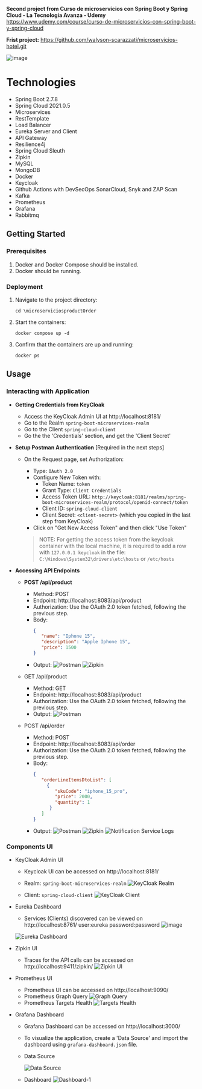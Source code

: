 **Second project from Curso de microservicios con Spring Boot y Spring Cloud - La Tecnología Avanza - Udemy**
https://www.udemy.com/course/curso-de-microservicios-con-spring-boot-y-spring-cloud

**Frist project:** https://github.com/walyson-scarazzati/microservicios-hotel.git

![image](https://github.com/user-attachments/assets/3a850171-8cea-4d03-9896-d4fc9d8e148b)


<h1>Technologies</h1>
<ul>
  <li>Spring Boot 2.7.8</li>
  <li>Spring Cloud 2021.0.5</li>
  <li>Microservices</li>
  <li>RestTemplate</li>
  <li>Load Balancer</li>
  <li>Eureka Server and Client</li>
  <li>API Gateway</li>
  <li>Resilience4j</li>
  <li>Spring Cloud Sleuth</li>
  <li>Zipkin</li>
  <li>MySQL</li>
  <li>MongoDB</li>
  <li>Docker</li>
  <li>Keycloak</li>
  <li>Github Actions with DevSecOps SonarCloud, Snyk and ZAP Scan</li>
  <li>Kafka</li>
  <li>Prometheus</li>
  <li>Grafana</li>
  <li>Rabbitmq</li>
</ul>

## Getting Started

### Prerequisites
1. Docker and Docker Compose should be installed.
2. Docker should be running.

### Deployment

1. Navigate to the project directory:
   ```shell
   cd \microserviciosproductOrder
   ```

2. Start the containers:
   ```shell
   docker compose up -d
   ```


3. Confirm that the containers are up and running:
   ```shell
   docker ps
   ```
   
 ## Usage


### Interacting with Application

- **Getting Credentials from KeyCloak**
  - Access the KeyCloak Admin UI at http://localhost:8181/
  - Go to the Realm `spring-boot-microservices-realm`
  - Go to the Client `spring-cloud-client`
  - Go the the 'Credentials' section, and get the 'Client Secret'


- **Setup Postman Authentication** [Required in the next steps]
  - On the Request page, set Authorization:
    - Type: `OAuth 2.0`
    - Configure New Token with:
      - Token Name: `token`
      - Grant Type: `Client Credentials`
      - Access Token URL: `http://keycloak:8181/realms/spring-boot-microservices-realm/protocol/openid-connect/token`
      - Client ID: `spring-cloud-client`
      - Client Secret: `<client-secret>` (which you copied in the last step from KeyCloak)
    - Click on "Get New Access Token" and then click "Use Token"

    > NOTE: For getting the access token from the keycloak container with the local machine, it is required to add a row with `127.0.0.1 keycloak` in the file: `C:\Windows\System32\drivers\etc\hosts` or `/etc/hosts`  

- **Accessing API Endpoints**
  - **POST /api/product**
    - Method: POST
    - Endpoint: http://localhost:8083/api/product
    - Authorization: Use the OAuth 2.0 token fetched, following the previous step.
    - Body: 
      ```json
      {
         "name": "Iphone 15",
         "description": "Apple Iphone 15",
         "price": 1500
      } 
      ```
    - Output:
        ![Postman](https://github.com/user-attachments/assets/d078b458-7e94-473e-99c5-e826bac43cf4)
        ![Zipkin](https://github.com/user-attachments/assets/f038f7ea-8741-4b4d-b66b-b914635f6741)


  
  - GET /api/product
    - Method: GET
    - Endpoint: http://localhost:8083/api/product
    - Authorization: Use the OAuth 2.0 token fetched, following the previous step.
    - Output:
        ![Postman](https://github.com/user-attachments/assets/c10d0721-6ec2-4282-b1a2-132fa3af198e)
 
  - POST /api/order
    - Method: POST
    - Endpoint: http://localhost:8083/api/order
    - Authorization: Use the OAuth 2.0 token fetched, following the previous step.
    - Body:
      ```json
      {
         "orderLineItemsDtoList": [
           {
              "skuCode": "iphone_15_pro",
              "price": 2000,
              "quantity": 1
            }
         ]
      }  
      ```
    - Output:
      ![Postman](https://github.com/user-attachments/assets/a93d160a-72e1-4f20-b19e-891a89034bc3)
      ![Zipkin](https://github.com/user-attachments/assets/1585e356-de08-4c23-926e-3ae45fd1231b)
      ![Notification Service Logs](https://github.com/user-attachments/assets/13b8b299-e42f-427b-ab1b-90845d71d5c1)


### Components UI

- KeyCloak Admin UI
   - Keycloak UI can be accessed on http://localhost:8181/
   - Realm: `spring-boot-microservices-realm`
     ![KeyCloak Realm](https://github.com/user-attachments/assets/b5cb5f6d-54e1-41c7-ac34-c6ce1d3abe8d)

   - Client: `spring-cloud-client`
    ![KeyCloak Client](https://github.com/user-attachments/assets/3b8064f8-f959-4983-8979-414c5edc442d)



- Eureka Dashboard
   - Services (Clients) discovered can be viewed on http://localhost:8761/ user:eureka password:password
   ![image](https://github.com/user-attachments/assets/54a5295c-cf81-4ba8-ad1e-7dfb3d8c211f)

    ![Eureka Dashboard](https://github.com/user-attachments/assets/8af16a44-81e1-4784-93d0-67694afd7c8a)



- Zipkin UI
   - Traces for the API calls can be accessed on http://localhost:9411/zipkin/
    ![Zipkin UI](https://github.com/user-attachments/assets/069fc0e9-0d1d-4bf5-8e7b-e8b7b7081f5f)



- Prometheus UI
    - Prometheus UI can be accessed on http://localhost:9090/
    - Prometheus Graph Query
      ![Graph Query](https://github.com/user-attachments/assets/78d2d812-4004-44f4-9bd9-c9ee9351f9e7)
    - Prometheus Targets Health
      ![Targets Health](https://github.com/user-attachments/assets/856a0850-d0e1-4b7c-95ff-5f951965f13c)


- Grafana Dashboard
  - Grafana Dashboard can be accessed on http://localhost:3000/
  - To visualize the application, create a 'Data Source' and import the dashboard using `grafana-dashboard.json` file.
  - Data Source
    
    ![Data Source](https://github.com/user-attachments/assets/6eff4187-f003-4667-8c01-023c881366e2)
  - Dashboard
    ![Dashboard-1](https://github.com/user-attachments/assets/9613bf57-a680-4a2a-9e39-8cef2c59291b)


